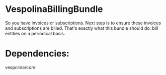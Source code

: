VespolinaBillingBundle
==========

So you have invoices or subscriptions.  Next step is to ensure these invoices and subscriptions are billed.
That's exactly what this bundle should do: bill entities on a periodical basis.


Dependencies:
==========
vespolina/core

